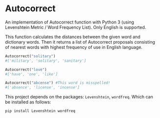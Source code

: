 # Autocorrect
An implementation of Autocorrect function with Python 3 (using Levenshtein Metric / Word Frequency List). Only English is supported.

This function calculates the distances between the given word and dictionary words. Then it returns a list of Autocorrect proposals consisting of nearest words with highest frequency of use in English language.

```python
Autocorrect("solitary")
#['military', 'solitary', 'sanitary']

Autocorrect("love")
#['have', 'one', 'like']

Autocorrect("abcense") #This word is misspelled! 
#['absence', 'license', 'incense']
```
This project depends on the packages: `Levenshtein`, `wordfreq`. Which can be installed as follows:

```
pip install Levenshtein wordfreq
```
